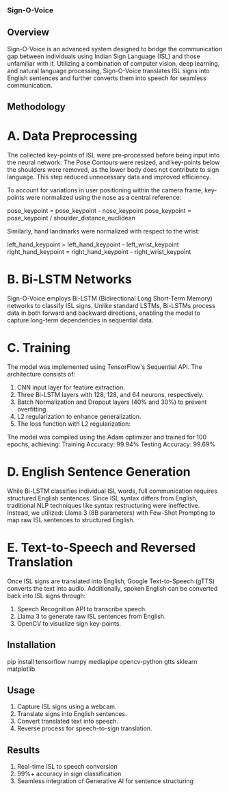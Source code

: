 ### Sign-O-Voice

## Overview
Sign-O-Voice is an advanced system designed to bridge the communication gap between individuals using Indian Sign Language (ISL) and those unfamiliar with it. Utilizing a combination of computer vision, deep learning, and natural language processing, Sign-O-Voice translates ISL signs into English sentences and further converts them into speech for seamless communication.

## Methodology

# A. Data Preprocessing
The collected key-points of ISL were pre-processed before being input into the neural network. The Pose Contours were resized, and key-points below the shoulders were removed, as the lower body does not contribute to sign language. This step reduced unnecessary data and improved efficiency.

To account for variations in user positioning within the camera frame, key-points were normalized using the nose as a central reference:

pose_keypoint = pose_keypoint - nose_keypoint
pose_keypoint = pose_keypoint / shoulder_distance_euclidean

Similarly, hand landmarks were normalized with respect to the wrist:

left_hand_keypoint = left_hand_keypoint - left_wrist_keypoint
right_hand_keypoint = right_hand_keypoint - right_wrist_keypoint

# B. Bi-LSTM Networks
Sign-O-Voice employs Bi-LSTM (Bidirectional Long Short-Term Memory) networks to classify ISL signs. Unlike standard LSTMs, Bi-LSTMs process data in both forward and backward directions, enabling the model to capture long-term dependencies in sequential data.

# C. Training
The model was implemented using TensorFlow's Sequential API. The architecture consists of:
1. CNN input layer for feature extraction.
2. Three Bi-LSTM layers with 128, 128, and 64 neurons, respectively.
3. Batch Normalization and Dropout layers (40% and 30%) to prevent overfitting.
4. L2 regularization to enhance generalization.
5. The loss function with L2 regularization:
   
The model was compiled using the Adam optimizer and trained for 100 epochs, achieving:
Training Accuracy: 99.94%
Testing Accuracy: 99.69%

# D. English Sentence Generation
While Bi-LSTM classifies individual ISL words, full communication requires structured English sentences. Since ISL syntax differs from English, traditional NLP techniques like syntax restructuring were ineffective. Instead, we utilized:
Llama 3 (8B parameters) with Few-Shot Prompting to map raw ISL sentences to structured English.

# E. Text-to-Speech and Reversed Translation
Once ISL signs are translated into English, Google Text-to-Speech (gTTS) converts the text into audio. Additionally, spoken English can be converted back into ISL signs through:
1. Speech Recognition API to transcribe speech.
2. Llama 3 to generate raw ISL sentences from English.
3. OpenCV to visualize sign key-points.

## Installation

  pip install tensorflow numpy mediapipe opencv-python gtts sklearn matplotlib

## Usage
1. Capture ISL signs using a webcam.
2. Translate signs into English sentences.
3. Convert translated text into speech.
4. Reverse process for speech-to-sign translation.

## Results
1. Real-time ISL to speech conversion
2. 99%+ accuracy in sign classification
3. Seamless integration of Generative AI for sentence structuring
